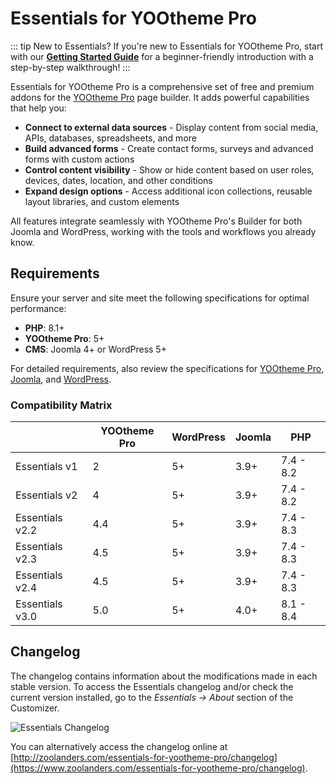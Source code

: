 # Essentials for YOOtheme Pro

::: tip New to Essentials?
If you're new to Essentials for YOOtheme Pro, start with our **[Getting Started Guide](/essentials-for-yootheme-pro/getting-started)** for a beginner-friendly introduction with a step-by-step walkthrough!
:::

Essentials for YOOtheme Pro is a comprehensive set of free and premium addons for the [YOOtheme Pro](https://yootheme.com/page-builder) page builder. It adds powerful capabilities that help you:

- **Connect to external data sources** - Display content from social media, APIs, databases, spreadsheets, and more
- **Build advanced forms** - Create contact forms, surveys and advanced forms with custom actions
- **Control content visibility** - Show or hide content based on user roles, devices, dates, location, and other conditions
- **Expand design options** - Access additional icon collections, reusable layout libraries, and custom elements

All features integrate seamlessly with YOOtheme Pro's Builder for both Joomla and WordPress, working with the tools and workflows you already know.

## Requirements

Ensure your server and site meet the following specifications for optimal performance:

- **PHP**: 8.1+
- **YOOtheme Pro**: 5+
- **CMS**: Joomla 4+ or WordPress 5+

For detailed requirements, also review the specifications for [YOOtheme Pro](https://yootheme.com/support/yootheme-pro/joomla/introduction#requirements), [Joomla](https://docs.joomla.org/J4.x:Installing_Joomla#Requirements), and [WordPress](https://wordpress.org/about/requirements).

### Compatibility Matrix

| | YOOtheme Pro | WordPress | Joomla | PHP |
| --- | --- | --- | --- | --- |
| Essentials v1 | 2 | 5+ | 3.9+ | 7.4 - 8.2 |
| Essentials v2 | 4 | 5+ | 3.9+ | 7.4 - 8.2 |
| Essentials v2.2 | 4.4 | 5+ | 3.9+ | 7.4 - 8.3 |
| Essentials v2.3 | 4.5 | 5+ | 3.9+ | 7.4 - 8.3 |
| Essentials v2.4 | 4.5 | 5+ | 3.9+ | 7.4 - 8.3 |
| Essentials v3.0 | 5.0 | 5+ | 4.0+ | 8.1 - 8.4 |

## Changelog

The changelog contains information about the modifications made in each stable version. To access the Essentials changelog and/or check the current version installed, go to the _Essentials -> About_ section of the Customizer.

![Essentials Changelog](./assets/essentials-changelog.gif)

You can alternatively access the changelog online at [http://zoolanders.com/essentials-for-yootheme-pro/changelog](https://www.zoolanders.com/essentials-for-yootheme-pro/changelog).
